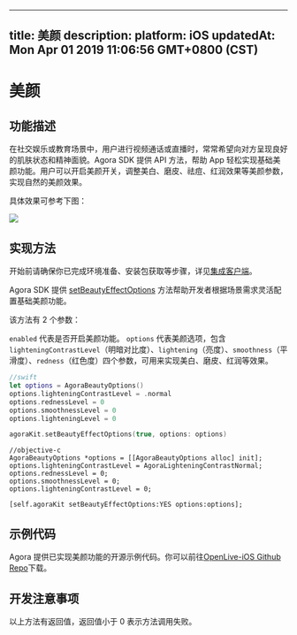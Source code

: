 
---
title: 美颜
description: 
platform: iOS
updatedAt: Mon Apr 01 2019 11:06:56 GMT+0800 (CST)
---
# 美颜
## 功能描述
在社交娱乐或教育场景中，用户进行视频通话或直播时，常常希望向对方呈现良好的肌肤状态和精神面貌。Agora SDK 提供 API 方法，帮助 App 轻松实现基础美颜功能。用户可以开启美颜开关，调整美白、磨皮、祛痘、红润效果等美颜参数，实现自然的美颜效果。

具体效果可参考下图：

![](https://web-cdn.agora.io/docs-files/1553753458997)

## 实现方法
开始前请确保你已完成环境准备、安装包获取等步骤，详见[集成客户端](../../cn/Video/ios_video.md)。

Agora SDK 提供 [setBeautyEffectOptions](https://docs.agora.io/cn/Video/API%20Reference/oc/v2.4/Classes/AgoraRtcEngineKit.html#//api/name/setBeautyEffectOptions:options:) 方法帮助开发者根据场景需求灵活配置基础美颜功能。

该方法有 2 个参数：

`enabled` 代表是否开启美颜功能。
`options` 代表美颜选项，包含 `lighteningContrastLevel`（明暗对比度）、`lightening`（亮度）、`smoothness`（平滑度）、`redness`（红色度）四个参数，可用来实现美白、磨皮、红润等效果。

```swift
//swift
let options = AgoraBeautyOptions()
options.lighteningContrastLevel = .normal
options.rednessLevel = 0
options.smoothnessLevel = 0
options.lighteningLevel = 0

agoraKit.setBeautyEffectOptions(true, options: options)
```

```oc 
//objective-c
AgoraBeautyOptions *options = [[AgoraBeautyOptions alloc] init];
options.lighteningContrastLevel = AgoraLighteningContrastNormal;
options.rednessLevel = 0;
options.smoothnessLevel = 0;
options.lighteningContrastLevel = 0;

[self.agoraKit setBeautyEffectOptions:YES options:options];
```

## 示例代码

Agora 提供已实现美颜功能的开源示例代码。你可以前往[OpenLive-iOS Github Repo](https://github.com/AgoraIO/Basic-Video-Broadcasting/tree/master/OpenLive-iOS)下载。

## 开发注意事项
以上方法有返回值，返回值小于 0 表示方法调用失败。

